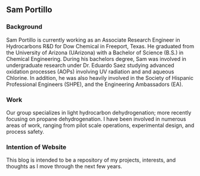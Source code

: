 ## Sam Portillo

### Background
Sam Portillo is currently working as an Associate Research Engineer in Hydrocarbons R&D for Dow Chemical in Freeport, Texas. He graduated from the University of Arizona (UArizona) with a Bachelor of Science (B.S.) in Chemical Engineering. During his bachelors degree, Sam was involved in undergraduate research under Dr. Eduardo Saez studying advanced oxidation processes (AOPs) involving UV radiation and and aqueous Chlorine. In addition, he was also heavily involved in the Society of Hispanic Professional Engineers (SHPE), and the Engineering Ambassadors (EA).


### Work
 Our group specializes in light hydrocarbon dehydrogenation; more recently focusing on propane dehydrogenation. I have been involved in numerous areas of work, ranging from pilot scale operations, experimental design, and process safety.
 
 ### Intention of Website
 This blog is intended to be a repository of my projects, interests, and thoughts as I move through the next few years.
